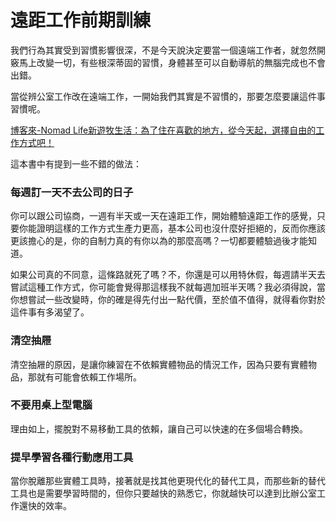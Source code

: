 # 遠距工作前期訓練

我們行為其實受到習慣影響很深，不是今天說決定要當一個遠端工作者，就忽然開竅馬上改變一切，有些根深蒂固的習慣，身體甚至可以自動導航的無腦完成也不會出錯。

當從辨公室工作改在遠端工作，一開始我們其實是不習慣的，那要怎麼要讓這件事習慣呢。

[博客來-Nomad Life新遊牧生活：為了住在喜歡的地方，從今天起，選擇自由的工作方式吧！](http://www.books.com.tw/products/0010599154)

這本書中有提到一些不錯的做法：

### 每週訂一天不去公司的日子

你可以跟公司協商，一週有半天或一天在遠距工作，開始體驗遠距工作的感覺，只要你能證明這樣的工作方式生產力更高，基本公司也沒什麼好拒絕的，反而你應該更該擔心的是，你的自制力真的有你以為的那麼高嗎？一切都要體驗過後才能知道。

如果公司真的不同意，這條路就死了嗎？不，你還是可以用特休假，每週請半天去嘗試這種工作方式，你可能會覺得那這樣我不就每週加班半天嗎？我必須得說，當你想嘗試一些改變時，你的確是得先付出一點代價，至於值不值得，就得看你對於這件事有多渴望了。

### 清空抽屜

清空抽屜的原因，是讓你練習在不依賴實體物品的情況工作，因為只要有實體物品，那就有可能會依賴工作場所。

### 不要用桌上型電腦

理由如上，擺脫對不易移動工具的依賴，讓自己可以快速的在多個場合轉換。

### 提早學習各種行動應用工具

當你脫離那些實體工具時，接著就是找其他更現代化的替代工具，而那些新的替代工具也是需要學習時間的，但你只要越快的熟悉它，你就越快可以達到比辦公室工作還快的效率。
